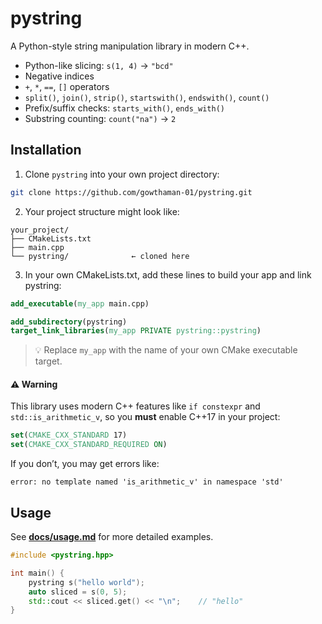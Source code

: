 # pystring

A Python-style string manipulation library in modern C++.

- Python-like slicing: `s(1, 4)` → `"bcd"`
- Negative indices
- `+`, `*`, `==`, `[]` operators
- `split()`, `join()`, `strip()`, `startswith()`, `endswith()`, `count()`
- Prefix/suffix checks: `starts_with()`, `ends_with()`
- Substring counting: `count("na")` → `2`

## Installation

1. Clone `pystring` into your own project directory:

```bash
git clone https://github.com/gowthaman-01/pystring.git
```

2. Your project structure might look like:

```
your_project/
├── CMakeLists.txt
├── main.cpp
└── pystring/              ← cloned here
```

3. In your own CMakeLists.txt, add these lines to build your app and link pystring:

```cmake
add_executable(my_app main.cpp)

add_subdirectory(pystring)
target_link_libraries(my_app PRIVATE pystring::pystring)
```

> 💡 Replace `my_app` with the name of your own CMake executable target.

#### ⚠️ Warning

This library uses modern C++ features like `if constexpr` and `std::is_arithmetic_v`, so you **must** enable C++17 in your project:

```cmake
set(CMAKE_CXX_STANDARD 17)
set(CMAKE_CXX_STANDARD_REQUIRED ON)
```

If you don’t, you may get errors like:

```
error: no template named 'is_arithmetic_v' in namespace 'std'
```

## Usage

See [**docs/usage.md**](docs/usage.md) for more detailed examples.

```cpp
#include <pystring.hpp>

int main() {
    pystring s("hello world");
    auto sliced = s(0, 5);
    std::cout << sliced.get() << "\n";    // "hello"
}
```
